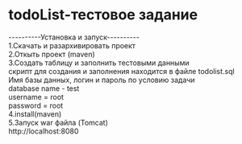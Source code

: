 # todoList-тестовое задание
----------Установка и запуск----------<br>
1.Скачать и разархивировать проект<br>
2.Откыть проект (maven)<br>
3.Создать таблицу и заполнить тестовыми данными<br>
скрипт для создания и заполнения находится в файле todolist.sql<br>
Имя базы данных, логин и пароль по условию задачи<br>
database name - test<br>
username = root<br>
password = root<br>
4.install(maven)<br>
5.Запуск war файла (Tomcat)<br>
http://localhost:8080
